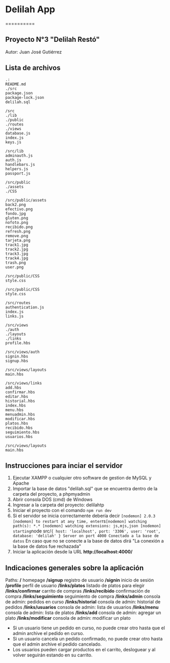 # Delilah App
==========

Proyecto N°3 "Delilah Restó" 
---
Autor: Juan José Gutiérrez

Lista de archivos
------
```
.:
README.md
./src
package.json
package-lock.json
delilah.sql
```
```
/src
./lib
./public
./routes
./views
database.js
index.js
keys.js
```
```
/src/lib
adminauth.js
auth.js
handlebars.js
helpers.js
passport.js
```
```
/src/public
./assets
./CSS
```
```
/src/public/assets
back2.png
efectivo.png
fondo.jpg
gluten.png
nofoto.png
recibido.png
refresh.png
remove.png
tarjeta.png
track1.jpg
track2.jpg
track3.jpg
track4.jpg
trash.png
user.png
```
```
/src/public/CSS
style.css
```
```
/src/public/CSS
style.css
```
```
/src/routes
authentication.js
index.js
links.js
```
```
/src/views
./auth
./layouts
./links
profile.hbs
```
```
/src/views/auth
signin.hbs
signup.hbs
```
```
/src/views/layouts
main.hbs
```
```
/src/views/links
add.hbs
confirmar.hbs
editar.hbs
historial.hbs
index.hbs
menu.hbs
menuadmin.hbs
modificar.hbs
platos.hbs
recibido.hbs
seguimiento.hbs
usuarios.hbs
```
```
/src/views/layouts
main.hbs
```

Instrucciones para inciar el servidor
-----
1. Ejecutar XAMPP o cualquier otro software de gestion de MySQL y Apache
2. Importar la base de datos "delilah.sql" que se encuentra dentro de la carpeta del proyecto, a phpmyadmin
3. Abrir consola DOS (cmd) de Windows
4. Ingresar a la carpeta del proyecto: delilahtp
5. Iniciar el proyecto con el comando `npm run dev`
6. Si el servidor se inicia correctamente debería decir 
`
[nodemon] 2.0.3
[nodemon] to restart at any time, enter `rs`
[nodemon] watching path(s): *.*
[nodemon] watching extensions: js,mjs,json
[nodemon] starting `node src/`
{ host: 'localhost', port: '3306', user: 'root', database: 'delilah' }
Server on port 4000
Conectado a la base de datos
`
En caso que no se conecte a la base de datos dirá "La conexión a la base de datos fue rechazada"
7. Iniciar la aplicación desde la URL **http://localhost:4000/**

Indicaciones generales sobre la aplicación
-----
Paths:
**/**  homepage
**/signup**  registro de usuario
**/signin**  inicio de sesión
**/profile**  perfil de usuario
**/links/platos**  listado de platos para elegir
**/links/confirmar**  carrito de compras
**/links/recibido**  confirmación de compra
**/links/seguimiento**  seguimiento de compra
**/links/admin**  consola de admin: pedidos en curso
**/links/historial**  consola de admin: historial de pedidos
**/links/usuarios**  consola de admin: lista de usuarios
**/links/menu**  consola de admin: lista de platos
**/links/add**  consola de admin: agregar un plato
**/links/modificar**  consola de admin: modificar un plato

* Si un usuario tiene un pedido en curso, no puede crear otro hasta que el admin archive el pedido en curso.
* Si un usuario cancela un pedido confirmado, no puede crear otro hasta que el admin archive el pedido cancelado.
* Los usuarios pueden cargar productos en el carrito, desloguear y al volver seguirán estando en su carrito.

